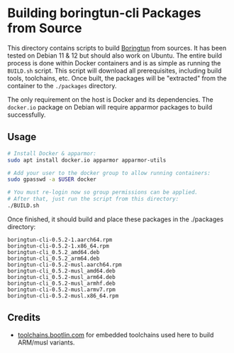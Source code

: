Building boringtun-cli Packages from Source
===========================================

This directory contains scripts to build [Boringtun](https://github.com/cloudflare/boringtun) from sources. It has been tested on Debian 11 & 12 but should also work on Ubuntu.
The entire build process is done within Docker containers and is as simple as running the `BUILD.sh` script. This script will download all prerequisites, including build tools, toolchains, etc.
Once built, the packages will be "extracted" from the container to the `./packages` directory.

The only requirement on the host is Docker and its dependencies. The `docker.io` package on Debian will require apparmor packages to build successfully.

Usage
-----

```bash
# Install Docker & apparmor:
sudo apt install docker.io apparmor apparmor-utils

# Add your user to the docker group to allow running containers:
sudo gpasswd -a $USER docker

# You must re-login now so group permissions can be applied.
# After that, just run the script from this directory:
./BUILD.sh
```

Once finished, it should build and place these packages in the ./packages directory:

```shell
boringtun-cli-0.5.2-1.aarch64.rpm
boringtun-cli-0.5.2-1.x86_64.rpm
boringtun-cli_0.5.2_amd64.deb
boringtun-cli_0.5.2_arm64.deb
boringtun-cli-0.5.2-musl.aarch64.rpm
boringtun-cli_0.5.2-musl_amd64.deb
boringtun-cli_0.5.2-musl_arm64.deb
boringtun-cli_0.5.2-musl_armhf.deb
boringtun-cli-0.5.2-musl.armv7.rpm
boringtun-cli-0.5.2-musl.x86_64.rpm
```

Credits
-------

* [toolchains.bootlin.com](https://toolchains.bootlin.com/) for embedded toolchains used here to build ARM/musl variants.
